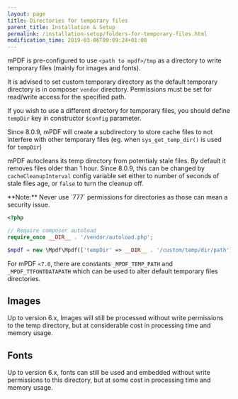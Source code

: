 ```yaml
---
layout: page
title: Directories for temporary files
parent_title: Installation & Setup
permalink: /installation-setup/folders-for-temporary-files.html
modification_time: 2019-03-06T09:09:24+01:00
---
```


mPDF is pre-configured to use `<path to mpdf>/tmp` as a directory to write temporary files
(mainly for images and fonts).

It is advised to set custom temporary directory as the default temporary directory is in composer `vendor` directory.
Permissions must be set for read/write access for the specified path.

If you wish to use a different directory for temporary files, you should define `tempDir` key in constructor
`$config` parameter.

Since 8.0.9, mPDF will create a subdirectory to store cache files to not interfere with other temporary
files (eg. when `sys_get_temp_dir()` is used for `tempDir`)

mPDF autocleans its temp directory from potentialy stale files. By default it removes files older than 1 hour.
Since 8.0.9, this can be changed by `cacheCleanupInterval`
config variable set either to number of seconds of stale files age, or `false` to turn the cleanup off.

<div class="alert alert-info" role="alert" markdown="1">
  **Note:** Never use `777` permissions for directories as those can mean a security issue.
</div>

```php
<?php

// Require composer autoload
require_once __DIR__ . '/vendor/autoload.php';

$mpdf = new \Mpdf\Mpdf(['tempDir' => __DIR__ . '/custom/temp/dir/path']);
```

For mPDF `<7.0`, there are constants `_MPDF_TEMP_PATH` and `_MPDF_TTFONTDATAPATH` which can be used to alter
default temporary files directories.

## Images

Up to version 6.x, Images will still be processed without write permissions to the temp directory, but at considerable cost
in processing time and memory usage.

## Fonts

Up to version 6.x, fonts can still be used and embedded without write permissions to this directory, but at some cost in processing time
and memory usage.

